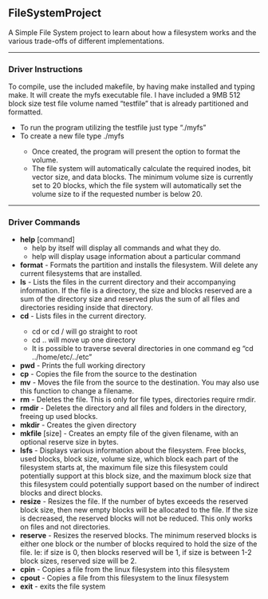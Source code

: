## FileSystemProject

A Simple File System project to learn about how a filesystem works and the various trade-offs of different implementations.

***************************************************************************  

### Driver Instructions

To compile, use the included makefile, by having make installed and typing make. It will create the myfs executable file. I have included a 9MB 512 block size test file volume named “testfile” that is already partitioned and formatted.

* To run the program utilizing the testfile just type “./myfs”
* To create a new file type ./myfs <filename> <volumesize> <blocksize>
	* Once created, the program will present the option to format the volume.
	* The file system will automatically calculate the required inodes, bit vector size, and data blocks. The minimum volume size is currently set to 20 blocks, which the file system will automatically set the volume size to if the requested number is below 20.

***************************************************************************  
### Driver Commands

* **help** [command]
	* help by itself will display all commands and what they do.
	* help <command> will display usage information about a particular command
* **format** - Formats the partition and installs the filesystem. Will delete any current filesystems that are installed.
* **ls** - Lists the files in the current directory and their accompanying information. If the file is a directory, the size and blocks reserved are a sum of the directory size and reserved plus the sum of all files and directories residing inside that directory.
* **cd** <directoryname> - Lists files in the current directory.
	* cd or cd / will go straight to root
	* cd .. will move up one directory
	* It is possible to traverse several directories in one command eg “cd ../home/etc/../etc”
* **pwd** - Prints the full working directory
* **cp** <source> <destination> - Copies the file from the source to the destination
* **mv** <source> <destination> - Moves the file from the source to the destination. You may also use this function to change a filename.
* **rm** <filename> - Deletes the file. This is only for file types, directories require rmdir.
* **rmdir** <directoryname> - Deletes the directory and all files and folders in the directory, freeing up used blocks.
* **mkdir** <directoryname> - Creates the given directory
* **mkfile** <filename> [size] - Creates an empty file of the given filename, with an optional reserve size in bytes.
* **lsfs** - Displays various information about the filesystem. Free blocks, used blocks, block size, volume size, which block each part of the filesystem starts at, the maximum file size this filesystem could potentially support at this block size, and the maximum block size that this filesystem could potentially support based on the number of indirect blocks and direct blocks.
* **resize** <filename> <size> - Resizes the file. If the number of bytes exceeds the reserved block size, then new empty blocks will be allocated to the file. If the size is decreased, the reserved blocks will not be reduced. This only works on files and not directories.
* **reserve** <filename> <size> - Resizes the reserved blocks. The minimum reserved blocks is either one block or the number of blocks required to hold the size of the file. Ie: if size is 0, then blocks reserved will be 1, if size is between 1-2 block sizes, reserved size will be 2.
* **cpin** <source> <destination> - Copies a file from the linux filesystem into this filesystem
* **cpout** <source> <destination> - Copies a file from this filesystem to the linux filesystem
* **exit** - exits the file system